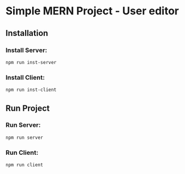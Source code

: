# Simple MERN Project - User editor

## Installation

### Install Server:
`npm run inst-server`

### Install Client:
`npm run inst-client`

## Run Project

### Run Server:
`npm run server`

### Run Client:
`npm run client`
